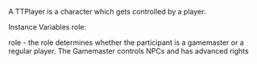 A TTPlayer is a character which gets controlled by a player.

Instance Variables
	role:		<Symbol>

role
	- the role determines whether the participant is a gamemaster or a regular player. The Gamemaster controls NPCs and has advanced rights
